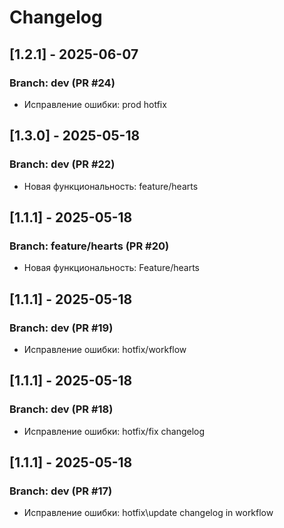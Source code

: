 # Changelog

## [1.2.1] - 2025-06-07
### Branch: dev (PR #24)
-  Исправление ошибки: prod hotfix



## [1.3.0] - 2025-05-18
### Branch: dev (PR #22)
-  Новая функциональность: feature/hearts



## [1.1.1] - 2025-05-18
### Branch: feature/hearts (PR #20)
-  Новая функциональность: Feature/hearts



## [1.1.1] - 2025-05-18
### Branch: dev (PR #19)
-  Исправление ошибки: hotfix/workflow



## [1.1.1] - 2025-05-18
### Branch: dev (PR #18)
-  Исправление ошибки: hotfix/fix changelog 



## [1.1.1] - 2025-05-18
### Branch: dev (PR #17)
-  Исправление ошибки: hotfix\update changelog in workflow


